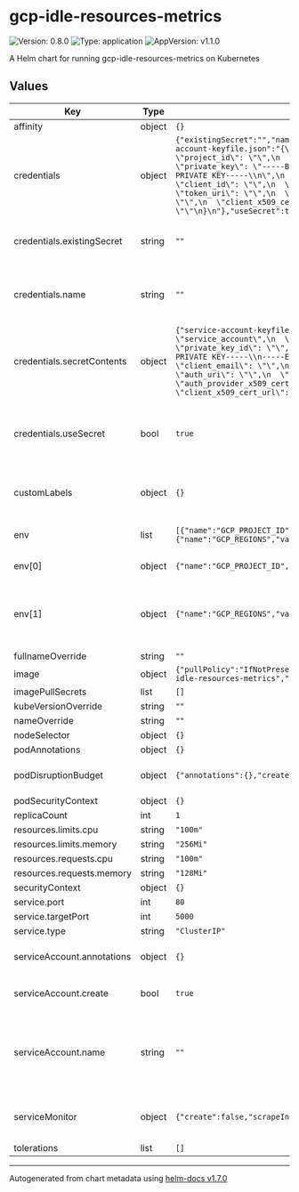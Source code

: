 # gcp-idle-resources-metrics

![Version: 0.8.0](https://img.shields.io/badge/Version-0.8.0-informational?style=flat-square) ![Type: application](https://img.shields.io/badge/Type-application-informational?style=flat-square) ![AppVersion: v1.1.0](https://img.shields.io/badge/AppVersion-v1.1.0-informational?style=flat-square)

A Helm chart for running gcp-idle-resources-metrics on Kubernetes

## Values

| Key | Type | Default | Description |
|-----|------|---------|-------------|
| affinity | object | `{}` |  |
| credentials | object | `{"existingSecret":"","name":"","secretContents":{"service-account-keyfile.json":"{\n  \"type\": \"service_account\",\n  \"project_id\": \"\",\n  \"private_key_id\": \"\",\n  \"private_key\": \"-----BEGIN PRIVATE KEY-----\\n-----END PRIVATE KEY-----\\n\",\n  \"client_email\": \"\",\n  \"client_id\": \"\",\n  \"auth_uri\": \"\",\n  \"token_uri\": \"\",\n  \"auth_provider_x509_cert_url\": \"\",\n  \"client_x509_cert_url\": \"\"\n}\n"},"useSecret":true}` | Info about the secret bearing the GCP service-account-keyfile.json |
| credentials.existingSecret | string | `""` | Name of a pre-existing secret containing service-account-keyfile.json |
| credentials.name | string | `""` | Name of the secret to create if `useSecret` is true and `existingSecret` is empty |
| credentials.secretContents | object | `{"service-account-keyfile.json":"{\n  \"type\": \"service_account\",\n  \"project_id\": \"\",\n  \"private_key_id\": \"\",\n  \"private_key\": \"-----BEGIN PRIVATE KEY-----\\n-----END PRIVATE KEY-----\\n\",\n  \"client_email\": \"\",\n  \"client_id\": \"\",\n  \"auth_uri\": \"\",\n  \"token_uri\": \"\",\n  \"auth_provider_x509_cert_url\": \"\",\n  \"client_x509_cert_url\": \"\"\n}\n"}` | Content of service-account-keyfile.json to create if `useSecret` is true and `existingSecret` is empty |
| credentials.useSecret | bool | `true` | Whether a secret should be used. Set to false if using workload identity instead of providing the key file. |
| customLabels | object | `{}` | Custom labels to apply on every resource managed by this Chart |
| env | list | `[{"name":"GCP_PROJECT_ID","value":""},{"name":"GCP_REGIONS","value":""}]` | Workload's environment variables |
| env[0] | object | `{"name":"GCP_PROJECT_ID","value":""}` | GCP Project ID to monitor |
| env[1] | object | `{"name":"GCP_REGIONS","value":""}` | Comma-separated regions to monitor (e.g: us-central1,us-east1,southamerica-east1) |
| fullnameOverride | string | `""` |  |
| image | object | `{"pullPolicy":"IfNotPresent","repository":"devbytom/gcp-idle-resources-metrics","tag":""}` | Container image |
| imagePullSecrets | list | `[]` |  |
| kubeVersionOverride | string | `""` |  |
| nameOverride | string | `""` |  |
| nodeSelector | object | `{}` |  |
| podAnnotations | object | `{}` |  |
| podDisruptionBudget | object | `{"annotations":{},"create":true,"minAvailable":1}` | Whether to create a PodDisruptionBudget resource |
| podSecurityContext | object | `{}` |  |
| replicaCount | int | `1` |  |
| resources.limits.cpu | string | `"100m"` |  |
| resources.limits.memory | string | `"256Mi"` |  |
| resources.requests.cpu | string | `"100m"` |  |
| resources.requests.memory | string | `"128Mi"` |  |
| securityContext | object | `{}` |  |
| service.port | int | `80` |  |
| service.targetPort | int | `5000` |  |
| service.type | string | `"ClusterIP"` |  |
| serviceAccount.annotations | object | `{}` | Annotations to add to the service account |
| serviceAccount.create | bool | `true` | Specifies whether a service account should be created |
| serviceAccount.name | string | `""` | The name of the service account to use. If not set and create is true, a name is generated using the fullname template |
| serviceMonitor | object | `{"create":false,"scrapeInterval":"5m","scrapeTimeout":"30s"}` | Whether to create a Prometheus operator ServiceMonitor resource |
| tolerations | list | `[]` |  |

----------------------------------------------
Autogenerated from chart metadata using [helm-docs v1.7.0](https://github.com/norwoodj/helm-docs/releases/v1.7.0)
